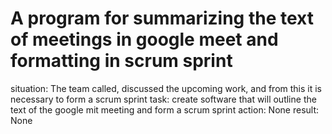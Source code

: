 # A program for summarizing the text of meetings in google meet and formatting in scrum sprint

situation: The team called, discussed the upcoming work, and from this it is necessary to form a scrum sprint
task: create software that will outline the text of the google mit meeting and form a scrum sprint
action: None
result: None